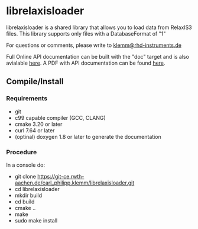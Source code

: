 # librelaxisloader

librelaxisloader is a shared library that allows you to load data from RelaxIS3 files. This library supports only files with a DatabaseFormat of "1"

For questions or comments, please write to klemm@rhd-instruments.de

Full Online API documentation can be built with the "doc" target and is also avialable [here](http://uvos.xyz/kiss/librelaxisloaderdoc).
A PDF with API documentation can be found [here](http://uvos.xyz/kiss/librelaxisloader.pdf).

## Compile/Install

### Requirements

* git
* c99 capable compiler (GCC, CLANG)
* cmake 3.20 or later
* curl 7.64 or later
* (optinal) doxygen 1.8 or later to generate the documentation

### Procedure

In a console do:

* git clone https://git-ce.rwth-aachen.de/carl_philipp.klemm/librelaxisloader.git
* cd librelaxisloader
* mkdir build
* cd build
* cmake ..
* make
* sudo make install

